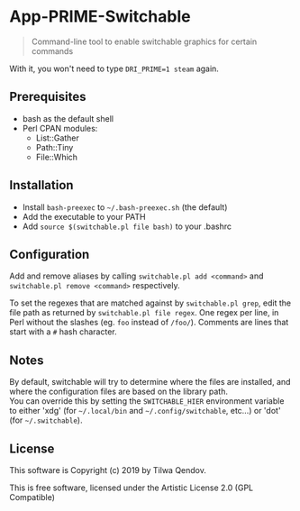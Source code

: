 # App-PRIME-Switchable

> Command-line tool to enable switchable graphics for certain commands

With it, you won't need to type `DRI_PRIME=1 steam` again.

## Prerequisites

* bash as the default shell
* Perl CPAN modules:
  * List::Gather
  * Path::Tiny
  * File::Which

## Installation

* Install `bash-preexec` to `~/.bash-preexec.sh` (the default)
* Add the executable to your PATH
* Add `source $(switchable.pl file bash)` to your .bashrc

## Configuration

Add and remove aliases by calling `switchable.pl add <command>` and
`switchable.pl remove <command>` respectively.

To set the regexes that are matched against by `switchable.pl grep`, edit the
file path as returned by `switchable.pl file regex`. One regex per line,
in Perl without the slashes (eg. `foo` instead of `/foo/`). Comments are lines
that start with a `#` hash character.

## Notes

By default, switchable will try to determine where the files are installed,
and where the configuration files are based on the library path.\
You can override this by setting the `SWITCHABLE_HIER` environment variable to
either 'xdg' (for `~/.local/bin` and `~/.config/switchable`, etc…) or 'dot'
(for `~/.switchable`).


## License

This software is Copyright (c) 2019 by Tilwa Qendov.

This is free software, licensed under the Artistic License 2.0 (GPL Compatible)

